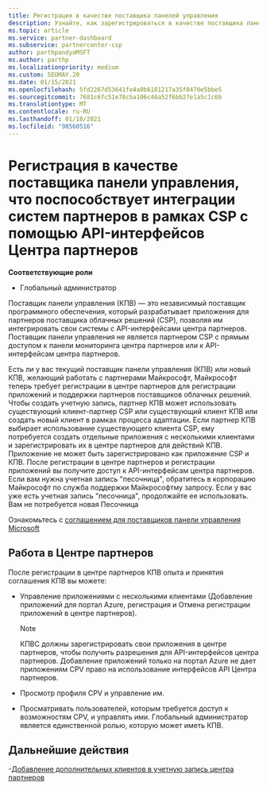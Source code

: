 ```yaml
---
title: Регистрация в качестве поставщика панелей управления
description: Узнайте, как зарегистрироваться в качестве поставщика панели управления (КПВ) в центре партнеров, чтобы вы могли лучше интегрировать партнерские системы CSP с API-интерфейсами центра партнеров.
ms.topic: article
ms.service: partner-dashboard
ms.subservice: partnercenter-csp
author: parthpandyaMSFT
ms.author: parthp
ms.localizationpriority: medium
ms.custom: SEOMAY.20
ms.date: 01/15/2021
ms.openlocfilehash: 5fd2267d53641fe4a0b6181217a35f0470e5bbe5
ms.sourcegitcommit: 7681c6fc51e78cba106c46a52f6bb27e1a5c1c6b
ms.translationtype: MT
ms.contentlocale: ru-RU
ms.lasthandoff: 01/18/2021
ms.locfileid: "98560516"
---
```

# <a name="enroll-as-a-control-panel-vendor-to-help-integrate-csp-partner-systems-with-partner-center-apis"></a>Регистрация в качестве поставщика панели управления, что поспособствует интеграции систем партнеров в рамках CSP с помощью API-интерфейсов Центра партнеров


**Соответствующие роли**

- Глобальный администратор

Поставщик панели управления (КПВ) — это независимый поставщик программного обеспечения, который разрабатывает приложения для партнеров поставщика облачных решений (CSP), позволяя им интегрировать свои системы с API-интерфейсами центра партнеров. Поставщик панели управления не является партнером CSP с прямым доступом к панели мониторинга центра партнеров или к API-интерфейсам центра партнеров.

Есть ли у вас текущий поставщик панели управления (КПВ) или новый КПВ, желающий работать с партнерами Майкрософт, Майкрософт теперь требует регистрации в центре партнеров для регистрации приложений и поддержки партнеров поставщиков облачных решений. Чтобы создать учетную запись, партнер КПВ может использовать существующий клиент-партнер CSP или существующий клиент КПВ или создать новый клиент в рамках процесса адаптации. Если партнер КПВ выбирает использование существующего клиента CSP, ему потребуется создать отдельные приложения с несколькими клиентами и зарегистрировать их в центре партнеров для действий КПВ. Приложение не может быть зарегистрировано как приложение CSP и КПВ. После регистрации в центре партнеров и регистрации приложений вы получите доступ к API-интерфейсам центра партнеров.  Если вам нужна учетная запись "песочница", обратитесь в корпорацию Майкрософт по служба поддержки Майкрософтму запросу. Если у вас уже есть учетная запись "песочница", продолжайте ее использовать. Вам не потребуется новая Песочница

Ознакомьтесь с [соглашением для поставщиков панели управления Microsoft](https://go.microsoft.com/fwlink/?linkid=2055198)


## <a name="working-in-partner-center"></a>Работа в Центре партнеров

После регистрации в центре партнеров КПВ опыта и принятия соглашения КПВ вы можете:

- Управление приложениями с несколькими клиентами (Добавление приложений для портал Azure, регистрация и Отмена регистрации приложений в центре партнеров).

    >[!Note] 
    >КПВС должны зарегистрировать свои приложения в центре партнеров, чтобы получить разрешения для API-интерфейсов центра партнеров. Добавление приложений только на портал Azure не дает приложениям CPV право на использование интерфейсов API Центра партнеров. 

- Просмотр профиля CPV и управление им. 

- Просматривать пользователей, которым требуется доступ к возможностям CPV, и управлять ими. Глобальный администратор является единственной ролью, которую может иметь КПВ.

## <a name="next-steps"></a>Дальнейшие действия

-[Добавление дополнительных клиентов в учетную запись центра партнеров](multi-tenant-account.md)